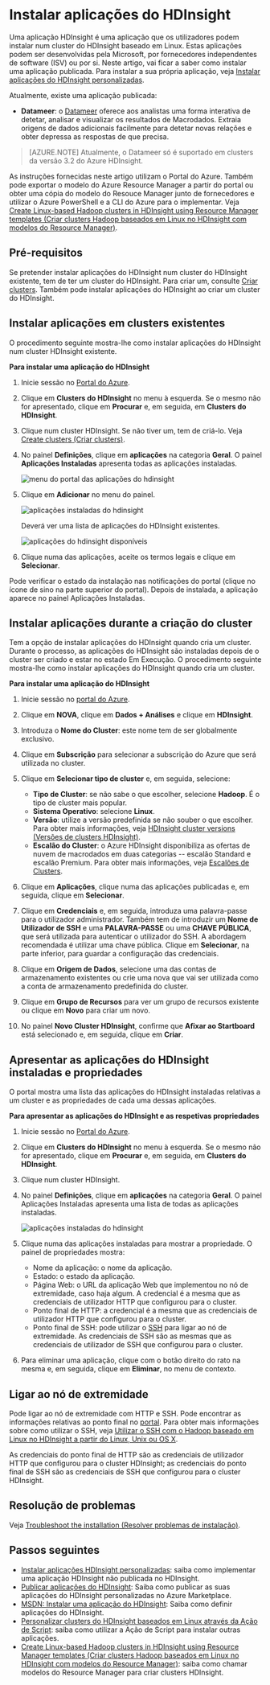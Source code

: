 <properties
    pageTitle="Instalar aplicações do Hadoop no HDInsight | Microsoft Azure"
    description="Saiba como instalar aplicações do HDInsight em aplicações do HDInsight."
    services="hdinsight"
    documentationCenter=""
    authors="mumian"
    manager="paulettm"
    editor="cgronlun"
    tags="azure-portal"/>

<tags
    ms.service="hdinsight"
    ms.devlang="na"
    ms.topic="hero-article"
    ms.tgt_pltfrm="na"
    ms.workload="big-data"
    ms.date="06/29/2016"
    ms.author="jgao"/>

# Instalar aplicações do HDInsight

Uma aplicação HDInsight é uma aplicação que os utilizadores podem instalar num cluster do HDInsight baseado em Linux. Estas aplicações podem ser desenvolvidas pela Microsoft, por fornecedores independentes de software (ISV) ou por si. Neste artigo, vai ficar a saber como instalar uma aplicação publicada. Para instalar a sua própria aplicação, veja [Instalar aplicações do HDInsight personalizadas](hdinsight-apps-install-custom-applications.md). 

Atualmente, existe uma aplicação publicada:

- **Datameer**: o [Datameer](http://www.datameer.com/documentation/display/DAS50/Home?ls=Partners&lsd=Microsoft&c=Partners&cd=Microsoft) oferece aos analistas uma forma interativa de detetar, analisar e visualizar os resultados de Macrodados. Extraia origens de dados adicionais facilmente para detetar novas relações e obter depressa as respostas de que precisa.

>[AZURE.NOTE] Atualmente, o Datameer só é suportado em clusters da versão 3.2 do Azure HDInsight.

As instruções fornecidas neste artigo utilizam o Portal do Azure. Também pode exportar o modelo do Azure Resource Manager a partir do portal ou obter uma cópia do modelo do Resouce Manager junto de fornecedores e utilizar o Azure PowerShell e a CLI do Azure para o implementar.  Veja [Create Linux-based Hadoop clusters in HDInsight using Resource Manager templates (Criar clusters Hadoop baseados em Linux no HDInsight com modelos do Resource Manager)](hdinsight-hadoop-create-linux-clusters-arm-templates.md).

## Pré-requisitos

Se pretender instalar aplicações do HDInsight num cluster do HDInsight existente, tem de ter um cluster do HDInsight. Para criar um, consulte [Criar clusters](hdinsight-hadoop-linux-tutorial-get-started.md#create-cluster). Também pode instalar aplicações do HDInsight ao criar um cluster do HDInsight.

## Instalar aplicações em clusters existentes

O procedimento seguinte mostra-lhe como instalar aplicações do HDInsight num cluster HDInsight existente.

**Para instalar uma aplicação do HDInsight**

1. Inicie sessão no [Portal do Azure](https://portal.azure.com).
2. Clique em **Clusters do HDInsight** no menu à esquerda.  Se o mesmo não for apresentado, clique em **Procurar** e, em seguida, em **Clusters do HDInsight**.
3. Clique num cluster HDInsight.  Se não tiver um, tem de criá-lo.  Veja [Create clusters (Criar clusters)](hdinsight-hadoop-linux-tutorial-get-started.md#create-cluster).
4. No painel **Definições**, clique em **aplicações** na categoria **Geral**. O painel **Aplicações Instaladas** apresenta todas as aplicações instaladas. 

    ![menu do portal das aplicações do hdinsight](./media/hdinsight-apps-install-applications/hdinsight-apps-portal-menu.png)

5. Clique em **Adicionar** no menu do painel. 

    ![aplicações instaladas do hdinsight](./media/hdinsight-apps-install-applications/hdinsight-apps-installed-apps.png)

    Deverá ver uma lista de aplicações do HDInsight existentes.

    ![aplicações do hdinsight disponíveis](./media/hdinsight-apps-install-applications/hdinsight-apps-list.png)

6. Clique numa das aplicações, aceite os termos legais e clique em **Selecionar**.

Pode verificar o estado da instalação nas notificações do portal (clique no ícone de sino na parte superior do portal). Depois de instalada, a aplicação aparece no painel Aplicações Instaladas.

## Instalar aplicações durante a criação do cluster

Tem a opção de instalar aplicações do HDInsight quando cria um cluster. Durante o processo, as aplicações do HDInsight são instaladas depois de o cluster ser criado e estar no estado Em Execução. O procedimento seguinte mostra-lhe como instalar aplicações do HDInsight quando cria um cluster.

**Para instalar uma aplicação do HDInsight**

1. Inicie sessão no [portal do Azure](https://portal.azure.com).
2. Clique em **NOVA**, clique em **Dados + Análises** e clique em **HDInsight**.
3. Introduza o **Nome do Cluster**: este nome tem de ser globalmente exclusivo.
4. Clique em **Subscrição** para selecionar a subscrição do Azure que será utilizada no cluster.
5. Clique em **Selecionar tipo de cluster** e, em seguida, selecione:

    - **Tipo de Cluster**: se não sabe o que escolher, selecione **Hadoop**. É o tipo de cluster mais popular.
    - **Sistema Operativo**: selecione **Linux**.
    - **Versão**: utilize a versão predefinida se não souber o que escolher. Para obter mais informações, veja [HDInsight cluster versions (Versões de clusters HDInsight)](hdinsight-component-versioning.md).
    - **Escalão do Cluster**: o Azure HDInsight disponibiliza as ofertas de nuvem de macrodados em duas categorias -- escalão Standard e escalão Premium. Para obter mais informações, veja [Escalões de Clusters](hdinsight-hadoop-provision-linux-clusters.md#cluster-tiers).
6. Clique em **Aplicações**, clique numa das aplicações publicadas e, em seguida, clique em **Selecionar**.
6. Clique em **Credenciais** e, em seguida, introduza uma palavra-passe para o utilizador administrador. Também tem de introduzir um **Nome de Utilizador de SSH** e uma **PALAVRA-PASSE** ou uma **CHAVE PÚBLICA**, que será utilizada para autenticar o utilizador do SSH. A abordagem recomendada é utilizar uma chave pública. Clique em **Selecionar**, na parte inferior, para guardar a configuração das credenciais.
8. Clique em **Origem de Dados**, selecione uma das contas de armazenamento existentes ou crie uma nova que vai ser utilizada como a conta de armazenamento predefinida do cluster.
9. Clique em **Grupo de Recursos** para ver um grupo de recursos existente ou clique em **Novo** para criar um novo.

10. No painel **Novo Cluster HDInsight**, confirme que **Afixar ao Startboard** está selecionado e, em seguida, clique em **Criar**. 

## Apresentar as aplicações do HDInsight instaladas e propriedades

O portal mostra uma lista das aplicações do HDInsight instaladas relativas a um cluster e as propriedades de cada uma dessas aplicações.

**Para apresentar as aplicações do HDInsight e as respetivas propriedades**

1. Inicie sessão no [Portal do Azure](https://portal.azure.com).
2. Clique em **Clusters do HDInsight** no menu à esquerda.  Se o mesmo não for apresentado, clique em **Procurar** e, em seguida, em **Clusters do HDInsight**.
3. Clique num cluster HDInsight.
4. No painel **Definições**, clique em **aplicações** na categoria **Geral**. O painel Aplicações Instaladas apresenta uma lista de todas as aplicações instaladas. 

    ![aplicações instaladas do hdinsight](./media/hdinsight-apps-install-applications/hdinsight-apps-installed-apps-with-apps.png)

5. Clique numa das aplicações instaladas para mostrar a propriedade. O painel de propriedades mostra:

    - Nome da aplicação: o nome da aplicação.
    - Estado: o estado da aplicação. 
    - Página Web: o URL da aplicação Web que implementou no nó de extremidade, caso haja algum. A credencial é a mesma que as credenciais de utilizador HTTP que configurou para o cluster.
    - Ponto final de HTTP: a credencial é a mesma que as credenciais de utilizador HTTP que configurou para o cluster. 
    - Ponto final de SSH: pode utilizar o [SSH](hdinsight-hadoop-linux-use-ssh-unix.md) para ligar ao nó de extremidade. As credenciais de SSH são as mesmas que as credenciais de utilizador de SSH que configurou para o cluster.

6. Para eliminar uma aplicação, clique com o botão direito do rato na mesma e, em seguida, clique em **Eliminar**, no menu de contexto.

## Ligar ao nó de extremidade

Pode ligar ao nó de extremidade com HTTP e SSH. Pode encontrar as informações relativas ao ponto final no [portal](#list-installed-hdinsight-apps-and-properties). Para obter mais informações sobre como utilizar o SSH, veja [Utilizar o SSH com o Hadoop baseado em Linux no HDInsight a partir do Linux, Unix ou OS X](hdinsight-hadoop-linux-use-ssh-unix.md). 

As credenciais do ponto final de HTTP são as credenciais de utilizador HTTP que configurou para o cluster HDInsight; as credenciais do ponto final de SSH são as credenciais de SSH que configurou para o cluster HDInsight.

## Resolução de problemas

Veja [Troubleshoot the installation (Resolver problemas de instalação)](hdinsight-apps-install-custom-applications.md#troubleshoot-the-installation).

## Passos seguintes

- [Instalar aplicações HDInsight personalizadas](hdinsight-apps-install-custom-applications.md): saiba como implementar uma aplicação HDInsight não publicada no HDInsight.
- [Publicar aplicações do HDInsight](hdinsight-apps-publish-applications.md): Saiba como publicar as suas aplicações do HDInsight personalizadas no Azure Marketplace.
- [MSDN: Instalar uma aplicação do HDInsight](https://msdn.microsoft.com/library/mt706515.aspx): Saiba como definir aplicações do HDInsight.
- [Personalizar clusters do HDInsight baseados em Linux através da Ação de Script](hdinsight-hadoop-customize-cluster-linux.md): saiba como utilizar a Ação de Script para instalar outras aplicações.
- [Create Linux-based Hadoop clusters in HDInsight using Resource Manager templates (Criar clusters Hadoop baseados em Linux no HDInsight com modelos do Resource Manager)](hdinsight-hadoop-create-linux-clusters-arm-templates.md): saiba como chamar modelos do Resource Manager para criar clusters HDInsight.


<!--HONumber=Aug16_HO1-->


